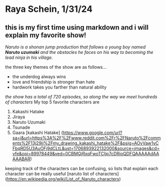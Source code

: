 # Raya Schein, 1/31/24
## this is my first time using markdown and i will explain my favorite show!
*Naruto is a shonan jump production that follows a young boy named **Naruto uzumaki** and the obstacles he faces on his way to becoming the lead ninja in his village.*

the three key themes of the show are as follows...
* the underdog always wins
* love and friendship is stronger than hate
* hardwork takes you farther than natural ability

*the show has a total of 720 episodes, so along the way we meet hundreds of characters*
My top 5 favorite characters are
1. Kakashi Hatake
2. Jiraya
3. Naruto Uzumaki
4. Tsunade
5. Gaara
[kakashi Hatake] (https://www.google.com/url?sa=i&url=https%3A%2F%2Fwww.reddit.com%2Fr%2FNaruto%2Fcomments%2F13j29jj%2Fmy_drawing_kakashi_hatake%2F&psig=AOvVaw1yCFbqRD5U3AuOFj9dCLtL&ust=1706893922132000&source=images&cd=vfe&opi=89978449&ved=0CBMQjRxqFwoTCIjp7cDRioQDFQAAAAAdAAAAABAR) 

keeping track of the characters can be confusing, so lists that explain each character can be really useful
[naruto list of characters] (https://en.wikipedia.org/wiki/List_of_Naruto_characters)

